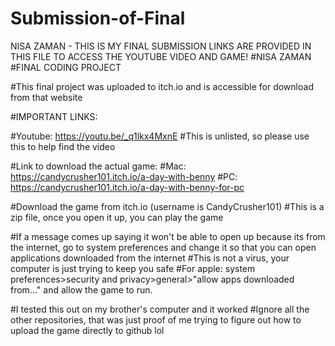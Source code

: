 # Submission-of-Final
NISA ZAMAN - THIS IS MY FINAL SUBMISSION LINKS ARE PROVIDED IN THIS FILE TO ACCESS THE YOUTUBE VIDEO AND GAME! 
#NISA ZAMAN
#FINAL CODING PROJECT

#This final project was uploaded to itch.io and is accessible for download from that website


#IMPORTANT LINKS:

#Youtube: https://youtu.be/_q1lkx4MxnE
    #This is unlisted, so please use this to help find the video

#Link to download the actual game:
    #Mac: https://candycrusher101.itch.io/a-day-with-benny
    #PC: https://candycrusher101.itch.io/a-day-with-benny-for-pc

#Download the game from itch.io (username is CandyCrusher101)
#This is a zip file, once you open it up, you can play the game

#If a message comes up saying it won't be able to open up because its from the internet, go to system preferences and change it so that you can open applications downloaded from the internet
#This is not a virus, your computer is just trying to keep you safe
#For apple: system preferences>security and privacy>general>"allow apps downloaded from..." and allow the game to run.

#I tested this out on my brother's computer and it worked
#Ignore all the other repositories, that was just proof of me trying to figure out how to upload the game directly to github lol
